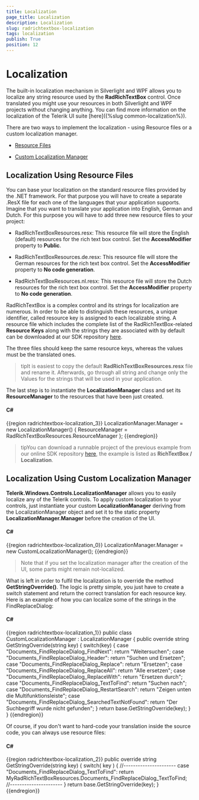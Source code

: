 ```yaml
---
title: Localization
page_title: Localization
description: Localization
slug: radrichtextbox-localization
tags: localization
publish: True
position: 12
---
```


# Localization



The built-in localization mechanism in Silverlight and WPF allows you to localize any string resource used by the __RadRichTextBox__ control.
        Once translated you might use your resources in both Silverlight and WPF projects without changing anything. You can find more information on the localization of
        the Telerik UI suite [here]({%slug common-localization%}).
      

There are two ways to implement the localization - using Resource files or a custom localization manager.

* [Resource Files](#localization-using-resource-files)

* [Custom Localization Manager](#localization-using-custom-localization-manager)

## Localization Using Resource Files

You can base your localization on the standard resource files provided by the .NET framework. For that purpose you will have to create a separate .ResX file for
          each one of the languages that your application supports. Imagine that you want to translate your application into English, German and Dutch. For this purpose
          you will have to add three new resource files to your project:
        

* RadRichTextBoxResources.resx: This resource file will store the English (default) resources for the rich text box control. Set the
              __AccessModifier__ property to __Public__.
            

* RadRichTextBoxResources.de.resx: This resource file will store the German resources for the rich text box control. Set the
              __AccessModifier__ property to __No code generation__.
            

* RadRichTextBoxResources.nl.resx: This resource file will store the Dutch resources for the rich text box control. Set the
              __AccessModifier__ property to __No code generation__.
            

RadRichTextBox is a complex control and its strings for localization are numerous. In order to be able to distinguish these resources, a unique identifier, called
          resource key is assigned to each localizable string. A resource file which includes the complete list of the RadRichTextBox-related
          __Resource Keys__ along with the strings they are associated with by default can be downloaded at our SDK repository
          [here](https://github.com/telerik/xaml-sdk).
        

The three files should keep the same resource keys, whereas the values must be the translated ones.
        

>tipIt is easiest to copy the default __RadRichTextBoxResources.resx__ file and rename it. Afterwards, go through all string and change
            only the Values for the strings that will be used in your application.
          

The last step is to instantiate the __LocalizationManager__ class and set its __ResourceManager__ to the resources
          that have been just created.
        

#### __C#__

{{region radrichtextbox-localization_3}}
	LocalizationManager.Manager = new LocalizationManager()
	{
	   ResourceManager = RadRichTextBoxResources.ResourceManager
	};
	{{endregion}}



>tipYou can download a runnable project of the previous example from our online SDK repository
            [here](https://github.com/telerik/xaml-sdk), the example is listed as __RichTextBox / Localization__.
          

## Localization Using Custom Localization Manager

__Telerik.Windows.Controls.LocalizationManager__ allows you to easily localize any of the Telerik controls.
          To apply custom localization to your controls, just instantiate your custom __LocalizationManager__ deriving from the LocalizationManager object and set it to the static property __LocalizationManager.Manager__ before the creation of the UI.
        

#### __C#__

{{region radrichtextbox-localization_0}}
	LocalizationManager.Manager = new CustomLocalizationManager();
	{{endregion}}



>Note that if you set the localization manager after the creation of the UI, some parts might remain not-localized.

What is left in order to fulfil the localization is to override the method __GetStringOverride()__. The logic is pretty simple, you just have to create a switch statement and return the correct translation for each resource key. Here is an example of how you can localize some of the strings in the FindReplaceDialog:
        

#### __C#__

{{region radrichtextbox-localization_1}}
	public class CustomLocalizationManager : LocalizationManager
	{
	   public override string GetStringOverride(string key)
	   {
	       switch(key)
	       {
	           case "Documents_FindReplaceDialog_FindNext":
	               return "Weitersuchen";
	           case "Documents_FindReplaceDialog_Header":
	               return "Suchen und Ersetzen";
	           case "Documents_FindReplaceDialog_Replace":
	               return "Ersetzen";
	           case "Documents_FindReplaceDialog_ReplaceAll":
	               return "Alle ersetzen";
	           case "Documents_FindReplaceDialog_ReplaceWith":
	               return "Ersetzen durch"; 
	           case "Documents_FindReplaceDialog_TextToFind":
	               return "Suchen nach";
	           case "Documents_FindReplaceDialog_RestartSearch":
	               return "Zeigen unten die Multifunktionsleiste";
	           case "Documents_FindReplaceDialog_SearchedTextNotFound":
	               return "Der Suchbegriff wurde nicht gefunden";
	       }
	       return base.GetStringOverride(key);
	   }
	}
	{{endregion}}



Of course, if you don't want to hard-code your translation inside the source code, you can always use resource files:
        

#### __C#__

{{region radrichtextbox-localization_2}}
	public override string GetStringOverride(string key)
	{
	   switch( key )
	   {
	       //----------------------
	       case "Documents_FindReplaceDialog_TextToFind":
	           return MyRadRichTextBoxResources.Documents_FindReplaceDialog_TextToFind;
	       //----------------------
	   }
	   return base.GetStringOverride(key);
	}
	{{endregion}}


